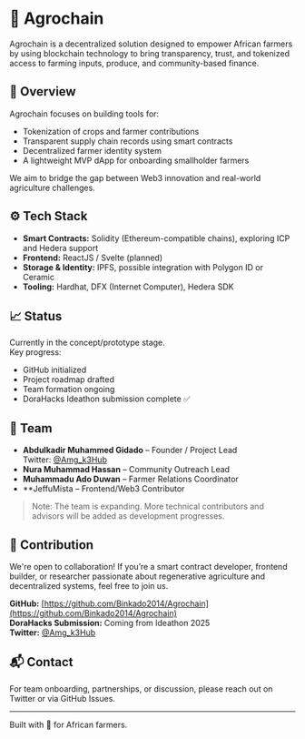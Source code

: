 # 🌾 Agrochain

Agrochain is a decentralized solution designed to empower African farmers by using blockchain technology to bring transparency, trust, and tokenized access to farming inputs, produce, and community-based finance.

## 🚀 Overview

Agrochain focuses on building tools for:
- Tokenization of crops and farmer contributions
- Transparent supply chain records using smart contracts
- Decentralized farmer identity system
- A lightweight MVP dApp for onboarding smallholder farmers

We aim to bridge the gap between Web3 innovation and real-world agriculture challenges.

## ⚙️ Tech Stack

- **Smart Contracts:** Solidity (Ethereum-compatible chains), exploring ICP and Hedera support
- **Frontend:** ReactJS / Svelte (planned)
- **Storage & Identity:** IPFS, possible integration with Polygon ID or Ceramic
- **Tooling:** Hardhat, DFX (Internet Computer), Hedera SDK

## 📈 Status

Currently in the concept/prototype stage.  
Key progress:
- GitHub initialized
- Project roadmap drafted
- Team formation ongoing
- DoraHacks Ideathon submission complete ✅

## 👥 Team

- **Abdulkadir Muhammed Gidado** – Founder / Project Lead  
  Twitter: [@Amg_k3Hub](https://twitter.com/Amg_k3Hub)  
- **Nura Muhammad Hassan** – Community Outreach Lead  
- **Muhammadu Ado Duwan** – Farmer Relations Coordinator
- **JeffuMista – Frontend/Web3 Contributor

> Note: The team is expanding. More technical contributors and advisors will be added as development progresses.

## 🤝 Contribution

We're open to collaboration! If you’re a smart contract developer, frontend builder, or researcher passionate about regenerative agriculture and decentralized systems, feel free to join us.

**GitHub:** [https://github.com/Binkado2014/Agrochain](https://github.com/Binkado2014/Agrochain)  
**DoraHacks Submission:** Coming from Ideathon 2025  
**Twitter:** [@Amg_k3Hub](https://twitter.com/Amg_k3Hub)

## 📬 Contact

For team onboarding, partnerships, or discussion, please reach out on Twitter or via GitHub Issues.

---

Built with 💚 for African farmers.
